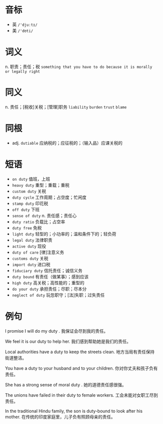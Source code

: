 # 音标

- 英 `/'djuːtɪ/`
- 美 `/'dʊti/`

# 词义

n. 职责；责任；税
`something that you have to do because it is morally or legally right`

# 同义

n. 责任；[税收]关税；[管理]职务
`liability` `burden` `trust` `blame`

# 同根

- adj. `dutiable` 应纳税的；应征税的；（输入品）应课关税的

# 短语

- `on duty` 值班，上班
- `heavy duty` 重型；重载；重税
- `custom duty` 关税
- `duty cycle` 工作周期；占空度；忙闲度
- `stamp duty` 印花税
- `off duty` 下班
- `sense of duty` n. 责任感；责任心
- `duty ratio` 负载比；占空率
- `duty free` 免税
- `light duty` 轻型的；小功率的；温和条件下的；轻负荷
- `legal duty` 法律职责
- `active duty` 现役
- `duty of care` [律]注意义务
- `customs duty` 关税
- `import duty` 进口税
- `fiduciary duty` 信托责任；诚信义务
- `duty bound` 有责任（做某事）；感到应该
- `high duty` 高关税；高性能的；重型的
- `do your duty` 承担责任；尽职；尽本分
- `neglect of duty` 玩忽职守；[法]失职；过失责任

# 例句

I promise I will do my duty .
我保证会尽到我的责任。

We feel it is our duty to help her.
我们感到帮助她是我们的责任。

Local authorities have a duty to keep the streets clean.
地方当局有责任保持街道整洁。

You have a duty to your husband and to your children.
你对你丈夫和孩子负有责任。

She has a strong sense of moral duty .
她的道德责任感很强。

The unions have failed in their duty to female workers.
工会未能对女职工尽到责任。

In the traditional Hindu family, the son is duty-bound to look after his mother.
在传统的印度家庭里，儿子负有照顾母亲的责任。


